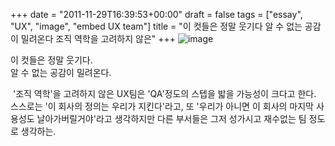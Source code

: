 +++
date = "2011-11-29T16:39:53+00:00"
draft = false
tags = ["essay", "UX", "image", "embed UX team"]
title = "이 컷들은 정말 웃기다 알 수 없는 공감이 밀려온다 조직 역학을 고려하지 않은"
+++
![image](/tumblr_img/2011-11-29--/858a6b8fa20614881e0fdce31f98380aff078390df934aeb6a675021022e29fe.jpg)



이 컷들은 정말 웃기다.  
알 수 없는 공감이 밀려온다.

 '조직 역학'을 고려하지 않은 UX팀은 'QA'정도의 스텝을 밟을 가능성이 크다고 한다. 스스로는 '이 회사의 정의는 우리가 지킨다'라고, 또 '우리가 아니면 이 회사의 마지막 사용성도 날아가버릴거야'라고 생각하지만 다른 부서들은 그저 성가시고 재수없는 팀 정도로 생각하는.
